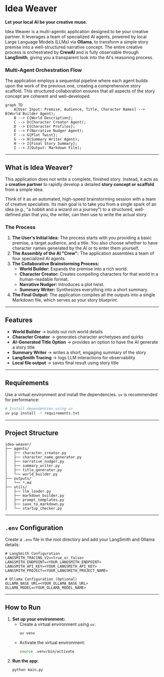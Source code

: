 # Idea Weaver

**Let your local AI be your creative muse.**

Idea Weaver is a multi-agentic application designed to be your creative partner. It leverages a team of specialized AI agents, powered by local Large Language Models (LLMs) via **Ollama**, to transform a simple story premise into a well-structured narrative concept. The entire creative process is orchestrated by **CrewAI** and is fully observable through **LangSmith**, giving you a transparent look into the AI's reasoning process.

### Multi-Agent Orchestration Flow

The application employs a sequential pipeline where each agent builds upon the work of the previous one, creating a comprehensive story scaffold. This structured collaboration ensures that all aspects of the story concept are coherent and well-developed.

```mermaid
graph TD
    A[User Input: Premise, Audience, Title, Character Names] --> B(World Builder Agent);
    B --> C{World Description};
    C --> D(Character Creator Agent);
    D --> E{Character Profiles};
    E --> F(Narrative Nudger Agent);
    F --> G{Plot Twist};
    G --> H(Summary Writer Agent);
    H --> I{Final Story Summary};
    I --> J[Output: Markdown File];
```

---

## What is Idea Weaver?

This application does not write a complete, finished story. Instead, it acts as a **creative partner** to rapidly develop a detailed **story concept or scaffold** from a simple idea.

Think of it as an automated, high-speed brainstorming session with a team of creative specialists. Its main goal is to take you from a single spark of an idea (e.g., "a hobbit and a wizard on a journey") to a structured, well-defined plan that you, the writer, can then use to write the actual story.

### The Process

1.  **The User's Initial Idea:** The process starts with you providing a basic premise, a target audience, and a title. You also choose whether to have character names generated by the AI or to enter them yourself.
2.  **The Assembly of the AI "Crew":** The application assembles a team of four specialized AI agents.
3.  **The Collaborative Brainstorming Process:**
    *   **World Builder:** Expands the premise into a rich world.
    *   **Character Creator:** Creates compelling characters for that world in a human-readable format.
    *   **Narrative Nudger:** Introduces a plot twist.
    *   **Summary Writer:** Synthesizes everything into a short summary.
4.  **The Final Output:** The application compiles all the outputs into a single Markdown file, which serves as your story blueprint.

---

## Features

-   **World Builder** → builds out rich world details
-   **Character Creator** → generates character archetypes and quirks
-   **AI-Generated Title Option** → provides an option to have the AI generate a story title
-   **Summary Writer** → writes a short, engaging summary of the story
-   **LangSmith Tracing** → logs LLM interactions for observability
-   **Local file output** → saves final result using story title

---

## Requirements

Use a virtual environment and install the dependencies. `uv` is recommended for performance:

```bash
# Install dependencies using uv
uv pip install -r requirements.txt
```

---

## Project Structure

```
idea-weaver/
├── agents/
│   ├── character_creator.py
│   ├── character_name_generator.py
│   ├── narrative_nudger.py
│   ├── summary_writer.py
│   ├── title_generator.py
│   └── world_builder.py
├── outputs/
│   └── *.md
├── utils/
│   ├── llm_loader.py
│   ├── markdown_builder.py
│   ├── prompt_templates.py
│   ├── save_to_markdown.py
│   └── startup_checker.py
```

---

## `.env` Configuration

Create a `.env` file in the root directory and add your LangSmith and Ollama details:

```
# LangSmith Configuration
LANGSMITH_TRACING_V2=<true_or_false>
LANGSMITH_ENDPOINT=<YOUR_LANGSMITH_ENDPOINT>
LANGSMITH_API_KEY=<YOUR_LANGSMITH_API_KEY>
LANGSMITH_PROJECT=<YOUR_LANGSMITH_PROJECT_NAME>

# Ollama Configuration (Optional)
OLLAMA_BASE_URL=<YOUR_OLLAMA_BASE_URL>
OLLAMA_MODEL=<YOUR_OLLAMA_MODEL_NAME>
```

---

## How to Run

1.  **Set up your environment:**
    - Create a virtual environment using `uv`:
        ```bash
        uv venv
        ```
    - Activate the virtual environment:
        ```bash
        source .venv/bin/activate
        ```
2.  **Run the app:**
    ```bash
    python main.py
    ```
